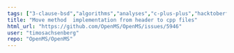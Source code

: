 ```yaml
---
tags: ["3-clause-bsd","algorithms","analyses","c-plus-plus","hacktoberfest","linux","macos","mass-spectrometry","metabolomics","ms-data","openms","proteomics","windows","wontfix"]
title: "Move method  implementation from header to cpp files"
html_url: "https://github.com/OpenMS/OpenMS/issues/5946"
user: "timosachsenberg"
repo: "OpenMS/OpenMS"
---
```


